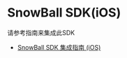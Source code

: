 # SnowBall SDK(iOS) #

请参考指南来集成此SDK

* [SnowBall SDK 集成指南 (iOS)](https://vtjr6ivg1m.feishu.cn/docx/EVXpdjcvKoKK6qxmsNecy1CxnOd?from=from_copylink)
